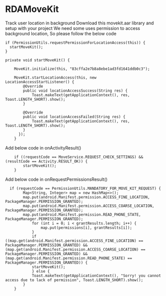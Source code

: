 # RDAMoveKit
Track user location in background
Download this movekit.aar library and setup with your project
We need some uses permission to access background location, So please follow the below code

    if (PermissionUtils.requestPermissionForLocationAccess(this)) {     
      startMoveKit();        
    }
 
    private void startMoveKit() {
 
        MoveKit.initialize(this, "83cffa2e7b8a8ebe1ad3fd1641ddb0c3");
        
        MoveKit.startLocationAccess(this, new LocationAccessStartListener() {
            @Override
            public void locationAccessSuccess(String res) {
                Toast.makeText(getApplicationContext(), res, Toast.LENGTH_SHORT).show();
            }

            @Override
            public void locationAccessFailed(String res) {
                Toast.makeText(getApplicationContext(), res, Toast.LENGTH_SHORT).show();
            }
          });
        }
    
 Add below code in onActivityResult()   
 
        if ((requestCode == MoveService.REQUEST_CHECK_SETTINGS) && (resultCode == Activity.RESULT_OK)) {
            startMoveKit();
        }
        
 Add below code in onRequestPermissionsResult()
 
      if (requestCode == PermissionUtils.MANDATORY_FOR_MOVE_KIT_REQUEST) {
            Map<String, Integer> map = new HashMap<>();
            map.put(android.Manifest.permission.ACCESS_FINE_LOCATION, PackageManager.PERMISSION_GRANTED);
            map.put(android.Manifest.permission.ACCESS_COARSE_LOCATION, PackageManager.PERMISSION_GRANTED);
            map.put(android.Manifest.permission.READ_PHONE_STATE, PackageManager.PERMISSION_GRANTED);
                for (int i = 0; i < grantResults.length; i++) {
                    map.put(permissions[i], grantResults[i]);
                }
                if ((map.get(android.Manifest.permission.ACCESS_FINE_LOCATION) == PackageManager.PERMISSION_GRANTED) &&     (map.get(android.Manifest.permission.ACCESS_COARSE_LOCATION) == PackageManager.PERMISSION_GRANTED) && (map.get(android.Manifest.permission.READ_PHONE_STATE) == PackageManager.PERMISSION_GRANTED)) {
                startMoveKit();
                } else {
                Toast.makeText(getApplicationContext(), "Sorry! you cannot access due to lack of permission", Toast.LENGTH_SHORT).show();
            }
        }

